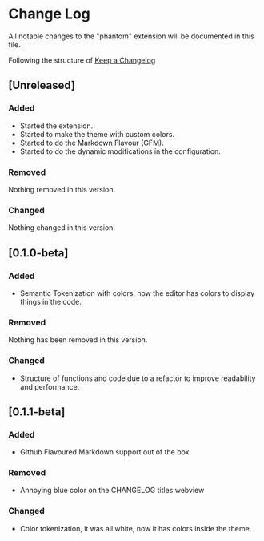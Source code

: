 # Change Log

All notable changes to the "phantom" extension will be documented in this file.

Following the structure of [Keep a Changelog](http://keepachangelog.com/)

## [Unreleased]
### Added
- Started the extension.
- Started to make the theme with custom colors.
- Started to do the Markdown Flavour (GFM).
- Started to do the dynamic modifications in the configuration.

### Removed
Nothing removed in this version.

### Changed
Nothing changed in this version.

## [0.1.0-beta]

### Added
- Semantic Tokenization with colors, now the editor has colors to display things in the code.

### Removed

Nothing has been removed in this version.

### Changed
- Structure of functions and code due to a refactor to improve readability and performance.

## [0.1.1-beta]

### Added
- Github Flavoured Markdown support out of the box.

### Removed
- Annoying blue color on the CHANGELOG titles webview

### Changed
- Color tokenization, it was all white, now it has colors inside the theme.